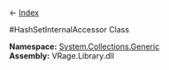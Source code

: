 ← [Index](Api-Index)

#HashSetInternalAccessor<T> Class

**Namespace:** [System.Collections.Generic](System.Collections.Generic)  
**Assembly:** VRage.Library.dll

